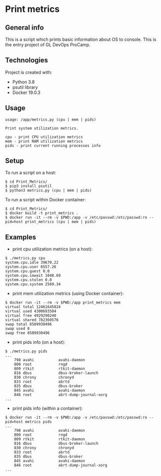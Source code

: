 # Print metrics

## General info
This is a script which prints basic information about OS to console.
This is the entry project of GL DevOps ProCamp.

## Technologies
Project is created with:
* Python 3.8
* psutil library
* Docker 19.0.3

## Usage

```
usage: /app/metrics.py (cpu | mem | pids)

Print system utilization metrics.

cpu - print CPU utilization metrics
mem - print RAM utilization metrics
pids - print current running processes info
```

## Setup
To run a script on a host:
```
$ cd Print_Metrics/
$ pip3 install psutil
$ python3 metrics.py (cpu | mem | pids)
```

To run a script within Docker container:
```
$ cd Print_Metrics/
$ docker build -t print_metrics .
$ docker run -it --rm -v $PWD:/app -v /etc/passwd:/etc/passwd:ro --pid=host print_metrics (cpu | mem | pids)
```

## Examples

* print cpu utilization metrics (on a host):
```
$ ./metrics.py cpu
system.cpu.idle 39670.22
system.cpu.user 6557.26
system.cpu.guest 0.0
system.cpu.iowait 1048.69
system.cpu.stolen 0.0
system.cpu.system 2569.34
```

* print mem utilization metrics (using Docker container):
```
$ docker run -it --rm -v $PWD:/app print_metrics mem
virtual total 12461645824
virtual used 4300693504
virtual free 4929290240
virtual shared 782360576
swap total 8589930496
swap used 0
swap free 8589930496
```

* print pids info (on a host):
```
$ ./metrics.py pids
...
    798 avahi           avahi-daemon
    800 root            rngd
    809 rtkit           rtkit-daemon
    816 dbus            dbus-broker-launch
    830 chrony          chronyd
    833 root            abrtd
    835 dbus            dbus-broker
    845 avahi           avahi-daemon
    846 root            abrt-dump-journal-xorg
...
```

* print pids info (within a container):
```
$ docker run -it --rm -v $PWD:/app -v /etc/passwd:/etc/passwd:ro --pid=host metrics pids
...
    798 avahi           avahi-daemon
    800 root            rngd
    809 rtkit           rtkit-daemon
    816 dbus            dbus-broker-launch
    830 chrony          chronyd
    833 root            abrtd
    835 dbus            dbus-broker
    845 avahi           avahi-daemon
    846 root            abrt-dump-journal-xorg
...
```


